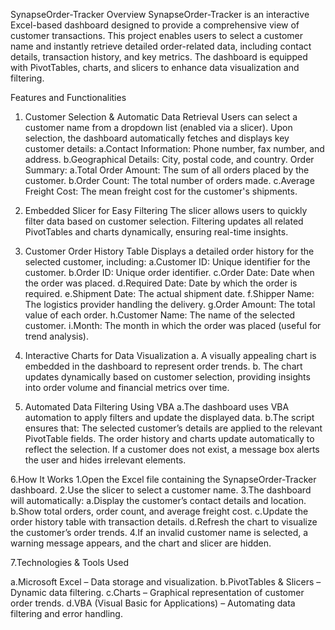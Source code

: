 SynapseOrder-Tracker
Overview
SynapseOrder-Tracker is an interactive Excel-based dashboard designed to provide a comprehensive view of customer transactions. This project enables users to select a customer name and instantly retrieve detailed order-related data, including contact details, transaction history, and key metrics. The dashboard is equipped with PivotTables, charts, and slicers to enhance data visualization and filtering.

Features and Functionalities
1. Customer Selection & Automatic Data Retrieval
Users can select a customer name from a dropdown list (enabled via a slicer).
Upon selection, the dashboard automatically fetches and displays key customer details:
  a.Contact Information: Phone number, fax number, and address.
  b.Geographical Details: City, postal code, and country.
Order Summary:
  a.Total Order Amount: The sum of all orders placed by the customer.
  b.Order Count: The total number of orders made.
  c.Average Freight Cost: The mean freight cost for the customer's shipments.


2. Embedded Slicer for Easy Filtering
The slicer allows users to quickly filter data based on customer selection.
Filtering updates all related PivotTables and charts dynamically, ensuring real-time insights.


3. Customer Order History Table
Displays a detailed order history for the selected customer, including:
   a.Customer ID: Unique identifier for the customer.
   b.Order ID: Unique order identifier.
   c.Order Date: Date when the order was placed.
   d.Required Date: Date by which the order is required.
   e.Shipment Date: The actual shipment date.
   f.Shipper Name: The logistics provider handling the delivery.
   g.Order Amount: The total value of each order.
   h.Customer Name: The name of the selected customer.
   i.Month: The month in which the order was placed (useful for trend analysis).


4. Interactive Charts for Data Visualization
 a. A visually appealing chart is embedded in the dashboard to represent order trends.
 b. The chart updates dynamically based on customer selection, providing insights into order volume and financial metrics over time.


5. Automated Data Filtering Using VBA
a.The dashboard uses VBA automation to apply filters and update the displayed data.
b.The script ensures that:
      The selected customer’s details are applied to the relevant PivotTable fields.
      The order history and charts update automatically to reflect the selection.
      If a customer does not exist, a message box alerts the user and hides irrelevant elements.


6.How It Works
1.Open the Excel file containing the SynapseOrder-Tracker dashboard.
2.Use the slicer to select a customer name.
3.The dashboard will automatically:
    a.Display the customer’s contact details and location.
    b.Show total orders, order count, and average freight cost.
    c.Update the order history table with transaction details.
    d.Refresh the chart to visualize the customer’s order trends.
4.If an invalid customer name is selected, a warning message appears, and the chart and slicer are hidden.


7.Technologies & Tools Used

  a.Microsoft Excel – Data storage and visualization.
  b.PivotTables & Slicers – Dynamic data filtering.
  c.Charts – Graphical representation of customer order trends.
  d.VBA (Visual Basic for Applications) – Automating data filtering and error handling.
